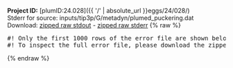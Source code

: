 **Project ID:** [plumID:24.028]({{ '/' | absolute_url }}eggs/24/028/)  
Stderr for source:  inputs/tip3p/G/metadyn/plumed_puckering.dat   
Download: [zipped raw stdout](plumed_puckering.dat.plumed.stdout.txt.zip) - [zipped raw stderr](plumed_puckering.dat.plumed.stderr.txt.zip) 
{% raw %}
<pre>
#! Only the first 1000 rows of the error file are shown below
#! To inspect the full error file, please download the zipped raw stderr file above
</pre>
{% endraw %}
